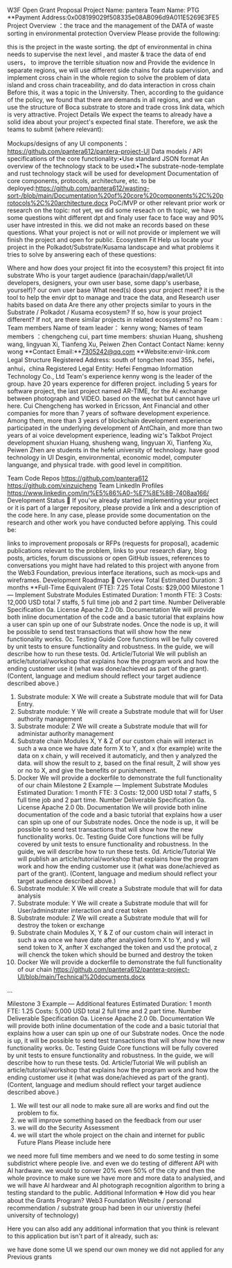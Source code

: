 W3F Open Grant Proposal
Project Name: pantera
Team Name: PTG
**Payment Address:0x008199029f508335e08AB096d9A011E5269E3FE5
Project Overview ：the trace and the management of the DATA of waste sorting in environmental protection
Overview
Please provide the following:

this is the project in the waste sorting.
the dpt of environmental in china needs to supervise the next level , and master & trace the data of end users， to improve the terrible situation now and Provide the evidence
In separate regions, we will use different side chains for data supervision, and implement cross chain in the whole region to solve the problem of data island and cross chain traceability, and do data interaction in cross chain
Before this, it was a topic in the University. Then, according to the guidance of the policy, we found that there are demands in all regions, and we can use the structure of Boca substrate to store and trade cross link data, which is very attractive.
Project Details
We expect the teams to already have a solid idea about your project's expected final state. Therefore, we ask the teams to submit (where relevant):

Mockups/designs of any UI components：https://github.com/pantera612/pantera-project-UI
Data models / API specifications of the core functionality:•Use standard JSON format
An overview of the technology stack to be used:•The substrate-node-template and rust technology stack will be used for development
Documentation of core components, protocols, architecture, etc. to be deployed:https://github.com/pantera612/wasting-sort-/blob/main/Documentation%20of%20core%20components%2C%20protocols%2C%20architecture.docx
PoC/MVP or other relevant prior work or research on the topic: not yet, we did some reseach on th topic, we have some questions wiht different dpt and finaly user face to face way and 90% user have intrested in this. we did not make an records based on these questions.
What your project is not or will not provide or implement
we will finish the project and open for public.
Ecosystem Fit
Help us locate your project in the Polkadot/Substrate/Kusama landscape and what problems it tries to solve by answering each of these questions:

Where and how does your project fit into the ecosystem? this project fit into substrate
Who is your target audience (parachain/dapp/wallet/UI developers, designers, your own user base, some dapp's userbase, yourself)? our own user base
What need(s) does your project meet? it is the tool to help the envir dpt to manage and trace the data, and Research user habits based on data
Are there any other projects similar to yours in the Substrate / Polkadot / Kusama ecosystem?
If so, how is your project different?
If not, are there similar projects in related ecosystems? no
Team :
Team members
Name of team leader： kenny wong;
Names of team members ：chengcheng cui,
part time members: shuxian Huang, shusheng wang, lingyuan Xi, Tianfeng Xu, Peiwen Zhen
Contact
Contact Name: kenny wong
**Contact Email:**7305242@qq.com
**Website:envir-link.com
Legal Structure
Registered Address: south of tongchen road 355，hefei， anhui，china
Registered Legal Entity: Hefei Fengmao Information Technology Co., Ltd
Team's experience
kenny wong is the leader of the group. have 20 years experence for differen project. including 5 years for software project, the last project named AR-TIME, for the AI exchange between photograph and VIDEO. based on the wechat but cannot have url here. Cui Chengcheng has worked in Ericsson, Ant Financial and other companies for more than 7 years of software development experience. Among them, more than 3 years of blockchain development experience participated in the underlying development of AntChain, and more than two years of ai voice development experience, leading wiz's Talkbot Project development shuxian Huang, shusheng wang, lingyuan Xi, Tianfeng Xu, Peiwen Zhen are students in the hefei university of technology. have good technology in UI Desgin, environmental, economic model, computer languange, and physical trade. with good level in compitition.

Team Code Repos
https://github.com/pantera612
https://github.com/xinzuicheng
Team LinkedIn Profiles
https://www.linkedin.com/in/%E5%86%A0-%E7%8E%8B-7408aa166/
Development Status 📖
If you've already started implementing your project or it is part of a larger repository, please provide a link and a description of the code here. In any case, please provide some documentation on the research and other work you have conducted before applying. This could be:

links to improvement proposals or RFPs (requests for proposal),
academic publications relevant to the problem,
links to your research diary, blog posts, articles, forum discussions or open GitHub issues,
references to conversations you might have had related to this project with anyone from the Web3 Foundation,
previous interface iterations, such as mock-ups and wireframes.
Development Roadmap 🔩
Overview
Total Estimated Duration: 3 months
**Full-Time Equivalent (FTE): 7.25
Total Costs: $29,000
Milestone 1 — Implement Substrate Modules
Estimated Duration: 1 month
FTE: 3
Costs: 12,000 USD
total 7 staffs, 5 full time job and 2 part time.
Number	Deliverable	Specification
0a.	License	Apache 2.0
0b.	Documentation	We will provide both inline documentation of the code and a basic tutorial that explains how a user can spin up one of our Substrate nodes. Once the node is up, it will be possible to send test transactions that will show how the new functionality works.
0c.	Testing Guide	Core functions will be fully covered by unit tests to ensure functionality and robustness. In the guide, we will describe how to run these tests.
0d.	Article/Tutorial	We will publish an article/tutorial/workshop that explains how the program work and how the ending customer use it (what was done/achieved as part of the grant). (Content, language and medium should reflect your target audience described above.)
1.	Substrate module: X	We will create a Substrate module that will for Data Entry.
2.	Substrate module: Y	We will create a Substrate module that will for User authority management
3.	Substrate module: Z	We will create a Substrate module that will for administar authority management
4.	Substrate chain	Modules X, Y & Z of our custom chain will interact in such a wa once we have date form X to Y, and x (for example) write the data on x chain, y will received it automaticly, and then y analyzed the data. will show the result to z, based on the final result, Z will show yes or no to X, and give the benefits or punishement.
5.	Docker	We will provide a dockerfile to demonstrate the full functionality of our chain
Milestone 2 Example — Implement Substrate Modules
Estimated Duration: 1 month
FTE: 3
Costs: 12,000 USD
total 7 staffs, 5 full time job and 2 part time.
Number	Deliverable	Specification
0a.	License	Apache 2.0
0b.	Documentation	We will provide both inline documentation of the code and a basic tutorial that explains how a user can spin up one of our Substrate nodes. Once the node is up, it will be possible to send test transactions that will show how the new functionality works.
0c.	Testing Guide	Core functions will be fully covered by unit tests to ensure functionality and robustness. In the guide, we will describe how to run these tests.
0d.	Article/Tutorial	We will publish an article/tutorial/workshop that explains how the program work and how the ending customer use it (what was done/achieved as part of the grant). (Content, language and medium should reflect your target audience described above.)
1.	Substrate module: X	We will create a Substrate module that will for data analysis
2.	Substrate module: Y	We will create a Substrate module that will for User/adminstrater interaction and creat token
3.	Substrate module: Z	We will create a Substrate module that will for destroy the token or exchange
4.	Substrate chain	Modules X, Y & Z of our custom chain will interact in such a wa once we have date after analysied form X to Y, and y will send token to X, anfter X exchanged the token and usd the protocal, z will chenck the token which should be burned and destroy the token
5.	Docker	We will provide a dockerfile to demonstrate the full functionality of our chain
https://github.com/pantera612/pantera-project-UI/blob/main/Technical%20documents.docx

...

Milestone 3 Example — Additional features
Estimated Duration: 1 month
FTE: 1.25
Costs: 5,000 USD
total 2 full time and 2 part time.
Number	Deliverable	Specification
0a.	License	Apache 2.0
0b.	Documentation	We will provide both inline documentation of the code and a basic tutorial that explains how a user can spin up one of our Substrate nodes. Once the node is up, it will be possible to send test transactions that will show how the new functionality works.
0c.	Testing Guide	Core functions will be fully covered by unit tests to ensure functionality and robustness. In the guide, we will describe how to run these tests.
0d.	Article/Tutorial	We will publish an article/tutorial/workshop that explains how the program work and how the ending customer use it (what was done/achieved as part of the grant). (Content, language and medium should reflect your target audience described above.)
1.	We will test our all node to make sure all are works and find out the problem to fix.	
2.	we will improve something based on the feedback from our user	
3.	we will do the Security Assessment	
4.	we will start the whole project on the chain and internet for public	
Future Plans
Please include here

we need more full time members and we need to do some testing in some subdistrict where people live. and even we do testing of different API with AI hardware.
we would to conver 20% even 50% of the city and then the whole province to make sure we have more and more data to analysied, and we will have AI hardwear and AI photograph recognition algorithm to bring a testing standard to the public.
Additional Information ➕
How did you hear about the Grants Program? Web3 Foundation Website / personal recommendation / substrate group had been in our universtiy (hefei university of technology)

Here you can also add any additional information that you think is relevant to this application but isn't part of it already, such as:

we have done some UI
we spend our own money
we did not applied for any Previous grants
